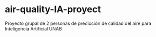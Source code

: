 # air-quality-IA-proyect
Proyecto grupal de 2 personas de predicción de calidad del aire para Inteligencia Artificial UNAB
